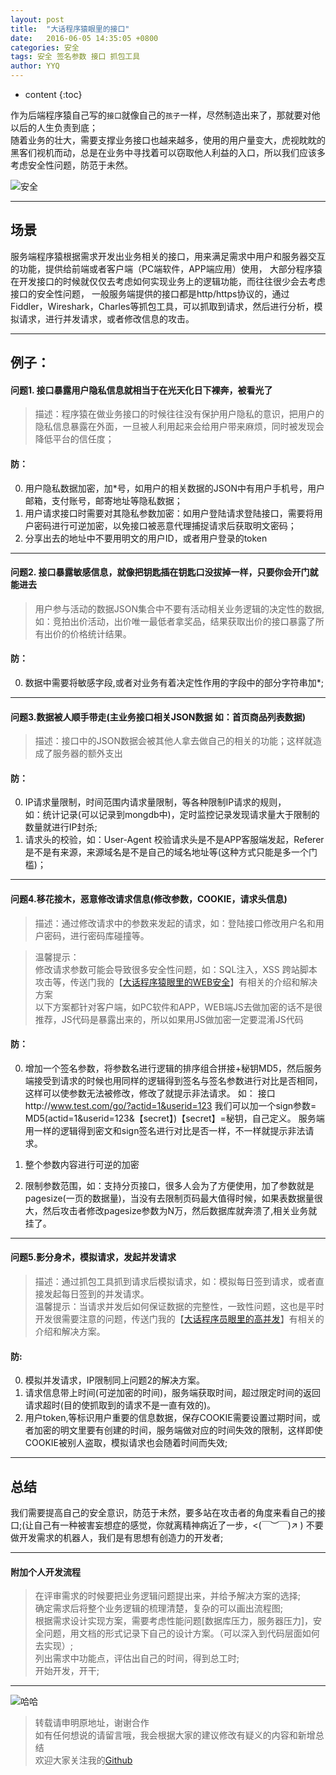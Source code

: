 ```yaml
---
layout: post
title:  "大话程序猿眼里的接口"
date:   2016-06-05 14:35:05 +0800
categories: 安全
tags: 安全 签名参数 接口 抓包工具
author: YYQ
---
```


* content
{:toc}

作为后端程序猿自己写的`接口`就像自己的`孩子`一样，尽然制造出来了，那就要对他以后的人生负责到底；  
随着业务的壮大，需要支撑业务接口也越来越多，使用的用户量变大，虎视眈眈的黑客们视机而动，总是在业务中寻找着可以窃取他人利益的入口，所以我们应该多考虑安全性问题，防范于未然。


![安全](http://demo.thankbabe.com/blog/images/anquan1.jpg)    


---

## 场景   

服务端程序猿根据需求开发出业务相关的接口，用来满足需求中用户和服务器交互的功能，提供给前端或者客户端（PC端软件，APP端应用）使用，
大部分程序猿在开发接口的时候就仅仅去考虑如何实现业务上的逻辑功能，而往往很少会去考虑接口的安全性问题，
一般服务端提供的接口都是http/https协议的，通过Fiddler，Wireshark，Charles等抓包工具，可以抓取到请求，然后进行分析，模拟请求，进行并发请求，或者修改信息的攻击。

---

## 例子：

#### 问题1. 接口暴露用户隐私信息就相当于在光天化日下裸奔，被看光了
> 描述：程序猿在做业务接口的时候往往没有保护用户隐私的意识，把用户的隐私信息暴露在外面，一旦被人利用起来会给用户带来麻烦，同时被发现会降低平台的信任度；

#### 防：

0. 用户隐私数据加密，加*号，如用户的相关数据的JSON中有用户手机号，用户邮箱，支付账号，邮寄地址等隐私数据；
0. 用户请求接口时需要对其隐私参数加密：如用户登陆请求登陆接口，需要将用户密码进行可逆加密，以免接口被恶意代理捕捉请求后获取明文密码；
0. 分享出去的地址中不要用明文的用户ID，或者用户登录的token

---

#### 问题2. 接口暴露敏感信息，就像把钥匙插在钥匙口没拔掉一样，只要你会开门就能进去
> 用户参与活动的数据JSON集合中不要有活动相关业务逻辑的决定性的数据,如：竞拍出价活动，出价唯一最低者拿奖品，结果获取出价的接口暴露了所有出价的价格统计结果。

#### 防：

0. 数据中需要将敏感字段,或者对业务有着决定性作用的字段中的部分字符串加*;

---

#### 问题3.数据被人顺手带走(主业务接口相关JSON数据 如：首页商品列表数据)
> 描述：接口中的JSON数据会被其他人拿去做自己的相关的功能；这样就造成了服务器的额外支出

#### 防：

0. IP请求量限制，时间范围内请求量限制，等各种限制IP请求的规则，   
如：统计记录(可以记录到mongdb中)，定时监控记录发现请求量大于限制的数量就进行IP封杀;  
0. 请求头的校验，如：User-Agent 校验请求头是不是APP客服端发起，Referer 是不是有来源，来源域名是不是自己的域名地址等(这种方式只能是多一个门槛)；

---

#### 问题4.移花接木，恶意修改请求信息(修改参数，COOKIE，请求头信息)
>描述：通过修改请求中的参数来发起的请求，如：登陆接口修改用户名和用户密码，进行密码库碰撞等。       

>温馨提示：  
>修改请求参数可能会导致很多安全性问题，如：SQL注入，XSS 跨站脚本攻击等，传送门我的【[大话程序猿眼里的WEB安全](http://blog.thankbabe.com/2016/04/03/Safe/)】有相关的介绍和解决方案    
>以下方案都针对客户端，如PC软件和APP，WEB端JS去做加密的话不是很推荐，JS代码是暴露出来的，所以如果用JS做加密一定要混淆JS代码

#### 防：

0. 增加一个签名参数，将参数名进行逻辑的排序组合拼接+秘钥MD5，然后服务端接受到请求的时候也用同样的逻辑得到签名与签名参数进行对比是否相同，这样可以使参数无法被修改，修改了就提示非法请求。
如：
接口http://www.test.com/go/?actid=1&userid=123 我们可以加一个sign参数= MD5(actid=1&userid=123&【secret】)【secret】=秘钥，自己定义。
服务端用一样的逻辑得到密文和sign签名进行对比是否一样，不一样就提示非法请求。

0. 整个参数内容进行可逆的加密
0. 限制参数范围，如：支持分页接口，很多人会为了方便使用，加了参数就是pagesize(一页的数据量)，当没有去限制页码最大值得时候，如果表数据量很大，然后攻击者修改pagesize参数为N万，然后数据库就奔溃了,相关业务就挂了。

---

#### 问题5.影分身术，模拟请求，发起并发请求
>描述：通过抓包工具抓到请求后模拟请求，如：模拟每日签到请求，或者直接发起每日签到的并发请求。     
>温馨提示：当请求并发后如何保证数据的完整性，一致性问题，这也是平时开发很需要注意的问题，传送门我的【[大话程序员眼里的高并发](http://blog.thankbabe.com/2016/04/01/high-concurrency/)】有相关的介绍和解决方案。

#### 防:
0. 模拟并发请求，IP限制同上问题2的解决方案。
0. 请求信息带上时间(可逆加密的时间)，服务端获取时间，超过限定时间的返回请求超时(目的使抓取到的请求不是一直有效的)。
0. 用户token,等标识用户重要的信息数据，保存COOKIE需要设置过期时间，或者加密的明文里要有创建的时间，服务端做对应的时间失效的限制，这样即使COOKIE被别人盗取，模拟请求也会随着时间而失效;


---

## 总结
我们需要提高自己的安全意识，防范于未然，要多站在攻击者的角度来看自己的接口;(让自己有一种被害妄想症的感觉，你就离精神病近了一步，<(￣︶￣)↗ )
不要做开发需求的机器人，我们是有思想有创造力的开发者;

---

#### 附加个人开发流程

> 在评审需求的时候要把业务逻辑问题提出来，并给予解决方案的选择;      
> 确定需求后将整个业务逻辑的梳理清楚，复杂的可以画出流程图;     
> 根据需求设计实现方案，需要考虑性能问题[数据库压力，服务器压力]，安全问题，用文档的形式记录下自己的设计方案。（可以深入到代码层面如何去实现）;    
> 列出需求中功能点，评估出自己的时间，得到总工时;     
> 开始开发，开干;    

---
![哈哈](http://demo.thankbabe.com/blog/images/ms.jpg)

> 转载请申明原地址，谢谢合作   
> 如有任何想说的请留言哦，我会根据大家的建议修改有疑义的内容和新增总结    
> 欢迎大家关注我的[Github](https://github.com/SFLAQiu)   